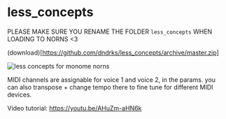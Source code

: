 # less_concepts
PLEASE MAKE SURE YOU RENAME THE FOLDER `less_concepts` WHEN LOADING TO NORNS <3

(download)[https://github.com/dndrks/less_concepts/archive/master.zip]

![less concepts for monome norns](https://llllllll.co/uploads/default/original/3X/d/1/d19e15fb63831f7883d2660f77c83cc56811a6bc.png)

MIDI channels are assignable for voice 1 and voice 2, in the params. you can also transpose + change tempo there to fine tune for different MIDI devices.

Video tutorial: https://youtu.be/AHuZm-aHN6k
